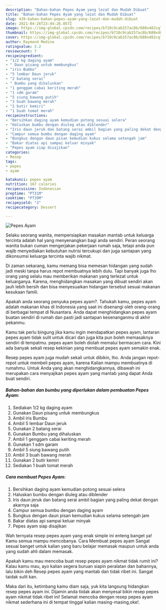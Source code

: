 ```yaml
---
description: "Bahan-bahan Pepes Ayam yang lezat dan Mudah Dibuat"
title: "Bahan-bahan Pepes Ayam yang lezat dan Mudah Dibuat"
slug: 439-bahan-bahan-pepes-ayam-yang-lezat-dan-mudah-dibuat
date: 2021-04-26T23:44:26.057Z
image: https://img-global.cpcdn.com/recipes/b710c9cab157ac8b/680x482cq70/pepes-ayam-foto-resep-utama.jpg
thumbnail: https://img-global.cpcdn.com/recipes/b710c9cab157ac8b/680x482cq70/pepes-ayam-foto-resep-utama.jpg
cover: https://img-global.cpcdn.com/recipes/b710c9cab157ac8b/680x482cq70/pepes-ayam-foto-resep-utama.jpg
author: Raymond Medina
ratingvalue: 3.2
reviewcount: 7
recipeingredient:
- "1/2 kg daging ayam"
- " Daun pisang untuk membungkus"
- "iris Bumbu"
- "5 lembar Daun jeruk"
- "2 batang serai"
- " Bumbu yang dihaluskan"
- "1 genggam cabai keriting merah"
- "1 sdm garam"
- "5 siung bawang putih"
- "3 buah bawang merah"
- "2 butir kemiri"
- "1 buah tomat merah"
recipeinstructions:
- "Bersihkan daging ayam kemudian potong sesuai selera"
- "Haluskan bumbu dengan diuleg atau diblender"
- "Iris daun jeruk dan batang serai ambil bagian yang paling dekat dengan akarnya saja"
- "Campur semua bumbu dengan daging ayam"
- "Bungkus dengan daun pisan kemudian kukus selama setengah jam"
- "Bakar diatas api sampai keluar minyak"
- "Pepes ayam siap disajikan"
categories:
- Resep
tags:
- pepes
- ayam

katakunci: pepes ayam 
nutrition: 167 calories
recipecuisine: Indonesian
preptime: "PT31M"
cooktime: "PT39M"
recipeyield: "3"
recipecategory: Dessert

---
```



![Pepes Ayam](https://img-global.cpcdn.com/recipes/b710c9cab157ac8b/680x482cq70/pepes-ayam-foto-resep-utama.jpg)

Selaku seorang wanita, mempersiapkan masakan mantab untuk keluarga tercinta adalah hal yang menyenangkan bagi anda sendiri. Peran seorang  wanita bukan cuman mengerjakan pekerjaan rumah saja, tetapi anda pun wajib menyediakan kebutuhan nutrisi tercukupi dan juga santapan yang dikonsumsi keluarga tercinta wajib nikmat.

Di zaman  sekarang, kamu memang bisa memesan hidangan yang sudah jadi meski tanpa harus repot membuatnya lebih dulu. Tapi banyak juga lho orang yang selalu mau memberikan makanan yang terlezat untuk keluarganya. Karena, menghidangkan masakan yang dibuat sendiri akan jauh lebih bersih dan bisa menyesuaikan hidangan tersebut sesuai makanan kesukaan famili. 



Apakah anda seorang penyuka pepes ayam?. Tahukah kamu, pepes ayam adalah makanan khas di Indonesia yang saat ini disenangi oleh orang-orang di berbagai tempat di Nusantara. Anda dapat menghidangkan pepes ayam buatan sendiri di rumah dan pasti jadi santapan kesenanganmu di akhir pekanmu.

Kamu tak perlu bingung jika kamu ingin mendapatkan pepes ayam, lantaran pepes ayam tidak sulit untuk dicari dan juga kita pun boleh memasaknya sendiri di tempatmu. pepes ayam boleh diolah memalui bermacam cara. Kini ada banyak sekali resep kekinian yang membuat pepes ayam semakin enak.

Resep pepes ayam juga mudah sekali untuk dibikin, lho. Anda jangan repot-repot untuk membeli pepes ayam, karena Kalian mampu membuatnya di rumahmu. Untuk Anda yang akan menghidangkannya, dibawah ini merupakan cara menyajikan pepes ayam yang mantab yang dapat Anda buat sendiri.

<!--inarticleads1-->

##### Bahan-bahan dan bumbu yang diperlukan dalam pembuatan Pepes Ayam:

1. Sediakan 1/2 kg daging ayam
1. Gunakan  Daun pisang untuk membungkus
1. Ambil iris Bumbu
1. Ambil 5 lembar Daun jeruk
1. Gunakan 2 batang serai
1. Gunakan  Bumbu yang dihaluskan
1. Ambil 1 genggam cabai keriting merah
1. Gunakan 1 sdm garam
1. Ambil 5 siung bawang putih
1. Ambil 3 buah bawang merah
1. Gunakan 2 butir kemiri
1. Sediakan 1 buah tomat merah




<!--inarticleads2-->

##### Cara membuat Pepes Ayam:

1. Bersihkan daging ayam kemudian potong sesuai selera
1. Haluskan bumbu dengan diuleg atau diblender
1. Iris daun jeruk dan batang serai ambil bagian yang paling dekat dengan akarnya saja
1. Campur semua bumbu dengan daging ayam
1. Bungkus dengan daun pisan kemudian kukus selama setengah jam
1. Bakar diatas api sampai keluar minyak
1. Pepes ayam siap disajikan




Wah ternyata resep pepes ayam yang enak simple ini enteng banget ya! Kamu semua mampu mencobanya. Cara Membuat pepes ayam Sangat sesuai banget untuk kalian yang baru belajar memasak maupun untuk anda yang sudah ahli dalam memasak.

Apakah kamu mau mencoba buat resep pepes ayam nikmat tidak rumit ini? Kalau kamu mau, ayo kalian segera buruan siapin peralatan dan bahannya, lalu bikin deh Resep pepes ayam yang mantab dan tidak ribet ini. Sangat taidak sulit kan. 

Maka dari itu, ketimbang kamu diam saja, yuk kita langsung hidangkan resep pepes ayam ini. Dijamin anda tiidak akan menyesal bikin resep pepes ayam nikmat tidak ribet ini! Selamat mencoba dengan resep pepes ayam nikmat sederhana ini di tempat tinggal kalian masing-masing,oke!.

